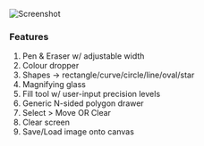 ![Screenshot](https://github.com/MujtabaAsim/GruvPaint/assets/62666332/fd769735-8d1b-47ae-b10e-74ffb69cbc8b)

### Features
1. Pen & Eraser w/ adjustable width
2. Colour dropper
3. Shapes -> rectangle/curve/circle/line/oval/star
4. Magnifying glass
5. Fill tool w/ user-input precision levels
6. Generic N-sided polygon drawer
7. Select > Move OR Clear
8. Clear screen
9. Save/Load image onto canvas
